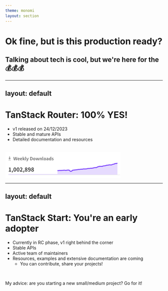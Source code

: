 ```yaml
---
theme: monomi
layout: section
---
```


# Ok fine, but is this production ready?

## Talking about tech is cool, but we're here for the 💰💰💰

---
layout: default
---

# TanStack Router: 100% YES! 

- v1 released on 24/12/2023
- Stable and mature APIs
- Detailed documentation and resources

<br />

<img src=".demo/slides/img/router-npm.png" alt="TanStack Router Stats"/>

---
layout: default
---

# TanStack Start: You're an early adopter

- Currently in RC phase, v1 right behind the corner
- Stable APIs
- Active team of maintainers
- Resources, examples and extensive documentation are coming
  - You can contribute, share your projects!

<br />

My advice: are you starting a new small/medium project? Go for it!
